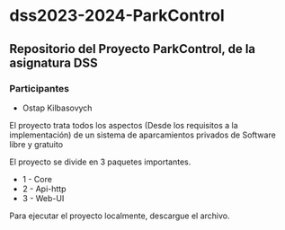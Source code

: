 # dss2023-2024-ParkControl
## Repositorio del Proyecto ParkControl, de la asignatura DSS
### Participantes
- Ostap Kilbasovych
  
El proyecto trata todos los aspectos (Desde los requisitos a la implementación) de un sistema de aparcamientos privados de Software libre y gratuito
 
El proyecto se divide en 3 paquetes importantes. 
- 1 - Core 
- 2 - Api-http 
- 3 - Web-UI 

Para ejecutar el proyecto localmente, descargue el archivo.
